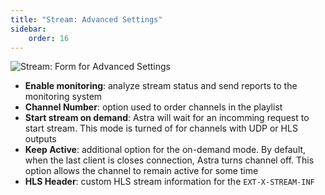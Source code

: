 ```yaml
---
title: "Stream: Advanced Settings"
sidebar:
    order: 16
---
```


![Stream: Form for Advanced Settings](https://cdn.cesbo.com/help/astra/admin-guide/stream/advanced.png)

- **Enable monitoring**: analyze stream status and send reports to the monitoring system
- **Channel Number**: option used to order channels in the playlist
- **Start stream on demand**: Astra will wait for an incomming request to start stream. This mode is turned of for channels with UDP or HLS outputs
- **Keep Active**: additional option for the on-demand mode. By default, when the last client is closes connection, Astra turns channel off. This option allows the channel to remain active for some time
- **HLS Header**: custom HLS stream information for the `EXT-X-STREAM-INF`
